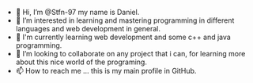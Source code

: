 - 👋 Hi, I’m @Stfn-97 my name is Daniel.
- 👀 I’m interested in  learning and mastering programming in different languages and web development in general.
- 🌱 I'm  currently learning web development and some c++ and java programming.
- 💞️ I’m looking to collaborate on any project that i can, for learning more about this nice world of the programing.
- 📫 How to reach me ... this is my main profile in GitHub.

<!---
Stfn-97/Stfn-97 is a ✨ special ✨ repository because its `README.md` (this file) appears on your GitHub profile.
You can click the Preview link to take a look at your changes.
--->
